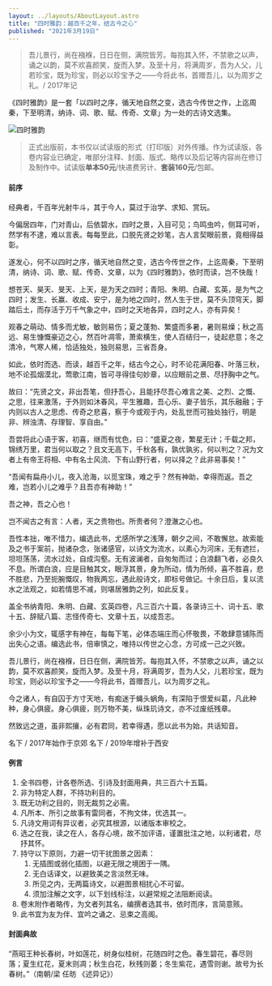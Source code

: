 ```yaml
---
layout: ../layouts/AboutLayout.astro
title: "四时雅韵：越百千之年，结古今之心"
published: "2021年3月19日"
---
```

> 吾儿景行，尚在襁褓，日日在侧，满院皆芳。每抱其入怀，不禁歌之以声，诵之以韵，莫不欢喜颜笑，旋而入梦。及至十月，将满周岁，吾为人父，儿若珍宝，既为珍宝，则必以珍宝予之——今将此书，首赠吾儿，以为周岁之礼。/ 2017年记

《四时雅韵》是一套「以四时之序，循天地自然之变，选古今传世之作，上迄周秦，下至明清，纳诗、词、歌、赋、传奇、文章」为一处的古诗文选集。

![四时雅韵](/assets/sishiyayun.jpg "四时雅韵")

> 正式出版前，本书仅以试读版的形式（打印版）对外传播。作为试读版，各卷内容业已确定，唯部分注释、封面、版式、略传以及后记等内容尚在修订及制作中。试读版**单本50元**/快递费另计、**套装160元**/包邮。

#### 前序

经典者，千百年光射牛斗，其于今人，莫过于治学、求知、赏玩。

今偏居四年，门对青山，后依碧水，四时之景，入目可见；鸟鸣虫吟，侧耳可听，然学有不逮，难以言表。每每至此，口脱先贤之妙笔，古人言契眼前景，竟相得益彰。

遂发心，何不以四时之序，循天地自然之变，选古今传世之作，上迄周秦，下至明清，纳诗、词、歌、赋、传奇、文章，以为《四时雅韵》，依时而读，岂不快哉！

想苍天、昊天、旻天、上天，是为天之四时；青阳、朱明、白藏、玄英，是为气之四时；发生、长赢、收成、安宁，是为地之四时，然人生于世，莫不头顶穹天，脚踏后土，而存活于万千气象之中，四时之天地各异，四时之人，亦有异矣！

观春之萌动、情多而尤敏，敏则易伤；夏之蓬勃、繁盛而多暑，暑则易燥；秋之高远、易生慷慨豪迈之心，然百叶凋零，萧索横生，使人百结归一，徒起悲意；冬之清冷，气寒人稀，恰适独处，独则易思，三省吾身。

如此，依时而选、而读，越百千之年，结古今之心，时不论花满阳春、叶落三秋，地不论孤烟漠北，莺歌江南，皆可寻得佳句妙章，以应眼前之景、尽抒胸中之气。

故曰：“先贤之文，非出吾笔，但抒吾心，且能抒尽吾心难言之美、之烈、之慨、之思，往来激荡，于外则如沐春风，平生雅趣，吾心乐、妻子皆乐，其乐融融；于内则以古人之思虑、传奇之悲喜，察于今或观于内，处乱世而可独处独行，明是非、辨浊清、存理智、享自由。”

吾尝将此心语于客，初喜，继而有忧色，曰：“盛夏之夜，繁星无计；千载之邦，锦绣万里，君当何以取之？且文无高下，千秋各有，孰优孰劣，何以判之？况为文者上有帝王将相、中有名士风流、下有山野行者，何以择之？此非易事矣！”

“吾闻有扁舟小儿，夜入沧海，以觅宝珠，难之乎？然有神助，幸得而返。吾之难，岂若小儿之难乎？且吾亦有神助！”

吾之神，吾之心也！

岂不闻古之有言：人者，天之贵物也。所贵者何？澄澈之心也。

吾性本拙，唯不惜力，编选此书，尤感所学之浅薄，朝夕之间，不敢懈怠。故索能及之书于案前，抛诸杂念，张诸感官，以诗文为流水，以素心为河床，无有遮拦，坦坦荡荡，流水过处，自成沟壑。无有波澜者，自匆匆而过；白浪翻飞者，必良久不息。所谓白浪，应是目触其文，眼浮其景，身为所动，情为所倾，喜不胜喜，悲不胜悲，乃至扼腕慨叹，物我两忘，遇此般诗文，即标号做记。十余日后，复以流水之法观之，如若情思不减，则堪居雅韵之列，如此反复。

盖全书纳青阳、朱明、白藏、玄英四卷，凡三百六十篇，各录诗三十、词十五、歌十五、辞赋八篇、志怪传奇七、文章十五，以成吾志。

余少小为文，辄感字有神在，每每下笔，必体态端庄而心怀敬畏，不敢肆意铺陈而出失心之语。编选此书，倍审慎之，唯持以传世之心念，方可成一己之兴致。

吾儿景行，尚在襁褓，日日在侧，满院皆芳。每抱其入怀，不禁歌之以声，诵之以韵，莫不欢喜颜笑，旋而入梦。及至十月，将满周岁，吾为人父，儿若珍宝，既为珍宝，则必以珍宝予之——今将此书，首赠吾儿，以为周岁之礼。

今之诸人，有自囚于方寸天地，有痴迷于蝇头蜗角，有深陷于恨爱纠葛，凡此种种，身心俱疲。身心俱疲，则万物不美，纵珠玑诗文，亦不过废纸残章。

然致远之道，虽非熙攘，必有君同，若幸得遇，愿以此书为始，共话知音。

名下 / 2017年始作于京郊
名下 / 2019年增补于西安

#### 例言

1.  全书四卷，计各卷所选、引诗及封面用典，共三百六十五篇。
2.  非为特定人群，不持功利目的。
3.  既无功利之目的，则无裁剪之必需。
4.  凡所本、所引之故事有雷同者，不拘文体，优选其一。
5.  凡诗文用词有异议者，必究其根源，以诸版本审校之。
6.  选之在我，读之在人，各存心境，故不加评语，谨置批注之地，以利诸君，尽抒其怀。
7.  持守以下原则，力避一切干扰图景之因素：
    1.  无插图或弱化插图，以避无限之境困于一隅。
    2.  无白话译文，以避致美之言淡然无味。
    3.  所见之内，无两篇诗文，以避图景相扰心不可留。
    4.  须加注解之文字，以下划线标注，以避常规之法阻断阅读。
8.  卷末附作者略传，为文者列其名，编撰者选其书，依时而序，言简意赅。
9.  此书宜为友为伴、宜吟之诵之、忌束之高阁。

#### 封面典故

“燕昭王种长春树，叶如莲花，树身似桂树，花随四时之色。春生碧花，春尽则落；夏生红花，夏末则凋；秋生白花，秋残则萎；冬生紫花，遇雪则谢。故号为长春树。”（南朝/梁 任昉 《述异记》）
